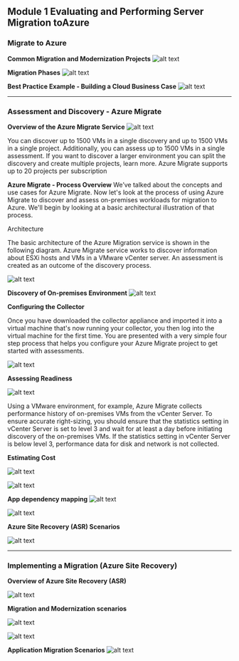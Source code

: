 ## Module 1 Evaluating and Performing Server Migration toAzure

### Migrate to Azure

__Common Migration and Modernization Projects__
![alt text](https://openedx.microsoft.com/assets/courseware/v1/13d15196ff74e1d1aa752f71361c137f/asset-v1:Microsoft+AZ-300.2+2019_T2+type@asset+block/WS500_Migrate_Servers_to_Azure_image5.png)

__Migration Phases__
![alt text](https://openedx.microsoft.com/assets/courseware/v1/262f8f07d4e3fe03b1f2df0f4f87546f/asset-v1:Microsoft+AZ-300.2+2019_T2+type@asset+block/WS500_Migrate_Servers_to_Azure_image3.png)

__Best Practice Example - Building a Cloud Business Case__
![alt text](https://openedx.microsoft.com/assets/courseware/v1/d61fb62aac376bbd1a1591d6a25d03bf/asset-v1:Microsoft+AZ-300.2+2019_T2+type@asset+block/WS500_Best_Practices_image10.png)


---

### Assessment and Discovery - Azure Migrate

__Overview of the Azure Migrate Service__
![alt text](https://openedx.microsoft.com/assets/courseware/v1/7c421c05d57fa3a3617eec6eb4f98963/asset-v1:Microsoft+AZ-300.2+2019_T2+type@asset+block/AZ101.1_Migrate_Servers_to_Azure_image5.png)

You can discover up to 1500 VMs in a single discovery and up to 1500 VMs in a single project. Additionally, you can assess up to 1500 VMs in a single assessment. If you want to discover a larger environment you can split the discovery and create multiple projects, learn more. Azure Migrate supports up to 20 projects per subscription

__Azure Migrate - Process Overview__
We’ve talked about the concepts and use cases for Azure Migrate. Now let's look at the process of using Azure Migrate to discover and assess on-premises workloads for migration to Azure. We'll begin by looking at a basic architectural illustration of that process.

Architecture

The basic architecture of the Azure Migration service is shown in the following diagram. Azure Migrate service works to discover information about ESXi hosts and VMs in a VMware vCenter server. An assessment is created as an outcome of the discovery process.

![alt text](https://openedx.microsoft.com/assets/courseware/v1/dcd7f4e03bdec5cc068fc2cb7ba1f99f/asset-v1:Microsoft+AZ-300.2+2019_T2+type@asset+block/WS500_Assessment_and_Discovery_image2.pn.png)


__Discovery of On-premises Environment__
![alt text](https://openedx.microsoft.com/assets/courseware/v1/56e80ecc9efaa169405fb7b1257b21d5/asset-v1:Microsoft+AZ-300.2+2019_T2+type@asset+block/WS500_Assessment_and_Discovery_image3.png)

__Configuring the Collector__

Once you have downloaded the collector appliance and imported it into a virtual machine that's now running your collector, you then log into the virtual machine for the first time. You are presented with a very simple four step process that helps you configure your Azure Migrate project to get started with assessments.

![alt text](https://openedx.microsoft.com/assets/courseware/v1/34adc0e273b953cbf000017adf84334c/asset-v1:Microsoft+AZ-300.2+2019_T2+type@asset+block/WS500_Assessment_and_Discovery_image10.png)

__Assessing Readiness__

![alt text](https://openedx.microsoft.com/assets/courseware/v1/d29468b5afdec430100c5f597b1d6f40/asset-v1:Microsoft+AZ-300.2+2019_T2+type@asset+block/WS500_Assessment_and_Discovery_image4.png)

Using a VMware environment, for example, Azure Migrate collects performance history of on-premises VMs from the vCenter Server. To ensure accurate right-sizing, you should ensure that the statistics setting in vCenter Server is set to level 3 and wait for at least a day before initiating discovery of the on-premises VMs. If the statistics setting in vCenter Server is below level 3, performance data for disk and network is not collected.

__Estimating Cost__

![alt text](https://openedx.microsoft.com/assets/courseware/v1/a5442a063914de482db156183fc6dcbd/asset-v1:Microsoft+AZ-300.2+2019_T2+type@asset+block/WS500_Assessment_and_Discovery_image6.png)

![alt text](https://openedx.microsoft.com/assets/courseware/v1/e8790a29cc322b1ebbd6adc9c088b3fd/asset-v1:Microsoft+AZ-300.2+2019_T2+type@asset+block/WS500_Assessment_and_Discovery_image7.png)

__App dependency mapping__
![alt text](https://openedx.microsoft.com/assets/courseware/v1/96d35a787a87b9d9f79f89addc9ea8de/asset-v1:Microsoft+AZ-300.2+2019_T2+type@asset+block/WS500_Assessment_and_Discovery_image8.png)

![alt text](https://openedx.microsoft.com/assets/courseware/v1/5cbe614403c746d0318499698724d4cb/asset-v1:Microsoft+AZ-300.2+2019_T2+type@asset+block/WS500_Assessment_and_Discovery_image9.png)

__Azure Site Recovery (ASR) Scenarios__

![alt text](https://openedx.microsoft.com/assets/courseware/v1/0a1c926f918da02ec02e374951c33fa6/asset-v1:Microsoft+AZ-300.2+2019_T2+type@asset+block/AZ101.1_Migrate_Servers_to_Azure_image11.png)


---

### Implementing a Migration (Azure Site Recovery)

__Overview of Azure Site Recovery (ASR)__

![alt text](https://openedx.microsoft.com/assets/courseware/v1/101fd9e80c7604a4909b79810f52ee19/asset-v1:Microsoft+AZ-300.2+2019_T2+type@asset+block/WS500_Migrate_Servers_to_Azure_image3a.png)


__Migration and Modernization scenarios__

![alt text](https://openedx.microsoft.com/assets/courseware/v1/bf77d6408d831049165bd94b0139a9d3/asset-v1:Microsoft+AZ-300.2+2019_T2+type@asset+block/WS500_Overview_of_ASR_image9.png)

![alt text](https://openedx.microsoft.com/assets/courseware/v1/c8b332c9e18f1b039c608444ffcebef8/asset-v1:Microsoft+AZ-300.2+2019_T2+type@asset+block/WS500_Overview_of_ASR_image10.png)

__Application Migration Scenarios__
![alt text](https://openedx.microsoft.com/assets/courseware/v1/3ee954483b42a429c54b7d929209f75a/asset-v1:Microsoft+AZ-300.2+2019_T2+type@asset+block/WS500_Best_Practices_image1.png)
